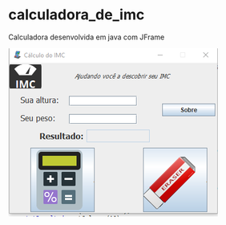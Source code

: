 # calculadora_de_imc
Calculadora desenvolvida em java com JFrame

![print_screen_topo_index](https://github.com/jtn-san/calculadora_de_imc/blob/main/cal_imc.png)
